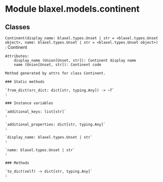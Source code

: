 Module blaxel.models.continent
==============================

Classes
-------

`Continent(display_name: blaxel.types.Unset | str = <blaxel.types.Unset object>, name: blaxel.types.Unset | str = <blaxel.types.Unset object>)`
:   Continent
    
    Attributes:
        display_name (Union[Unset, str]): Continent display name
        name (Union[Unset, str]): Continent code
    
    Method generated by attrs for class Continent.

    ### Static methods

    `from_dict(src_dict: dict[str, typing.Any]) ‑> ~T`
    :

    ### Instance variables

    `additional_keys: list[str]`
    :

    `additional_properties: dict[str, typing.Any]`
    :

    `display_name: blaxel.types.Unset | str`
    :

    `name: blaxel.types.Unset | str`
    :

    ### Methods

    `to_dict(self) ‑> dict[str, typing.Any]`
    :